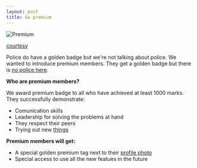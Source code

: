 ```yaml
---
layout: post
title: Go premium
---
```


![Premium](http://www.dukunindonesia.com/wp-content/uploads/freshizer/eb48c66185fd65076ce0e087ce50397e_Member-400-400-c.jpeg)

[courtesy](http://www.dukunindonesia.com/store/premium-membership/)

Police do have a golden badge but we're not talking about police. We wanted to introduce premium members. They get a golden badge but there is [no police here](blogx.nerdspal.com/democratic-moderation/).

**Who are premium members?**

We award premium badge to all who have achieved at least 1000 marks. They successfully demonstrate:

 - Comunication skills
 - Leadership for solving the problems at hand
 - They respect their peers
 - Trying out new [things](http://blogx.nerdspal.com/stranger-danger/)
 
**Premium members will get:**

 - A special golden premium tag next to their [profile photo](https://nerdspal.com/Account/Profile)
 - Special access to use all the new featues in the future
